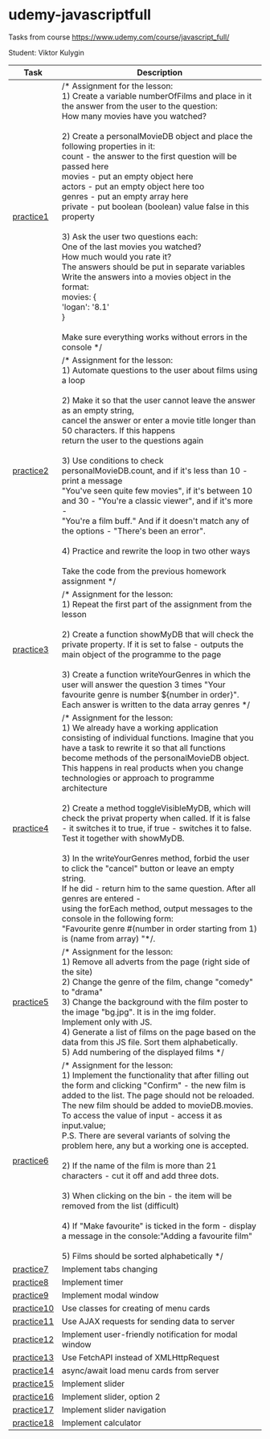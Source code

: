 # udemy-javascriptfull
Tasks from course https://www.udemy.com/course/javascript_full/

Student: Viktor Kulygin

| Task                                                                                  | Description                                                                                                                                                                                                                                                                                                                                                                                                                                                                                                                                                                                                                                                                                                                                                                                                                                                                                              |
|---------------------------------------------------------------------------------------|----------------------------------------------------------------------------------------------------------------------------------------------------------------------------------------------------------------------------------------------------------------------------------------------------------------------------------------------------------------------------------------------------------------------------------------------------------------------------------------------------------------------------------------------------------------------------------------------------------------------------------------------------------------------------------------------------------------------------------------------------------------------------------------------------------------------------------------------------------------------------------------------------------|
| [practice1](https://github.com/astonone/udemy-javascriptfull/tree/master/practice1)   | /* Assignment for the lesson:<br>1) Create a variable numberOfFilms and place in it the answer from the user to the question:<br>How many movies have you watched?<br><br>2) Create a personalMovieDB object and place the following properties in it:<br>count - the answer to the first question will be passed here<br>movies - put an empty object here<br>actors - put an empty object here too<br>genres - put an empty array here<br>private - put boolean (boolean) value false in this property<br><br>3) Ask the user two questions each:<br>One of the last movies you watched?<br>How much would you rate it?<br>  The answers should be put in separate variables<br>  Write the answers into a movies object in the format:<br>  movies: {<br>  'logan': '8.1'<br> }<br><br>Make sure everything works without errors in the console */                                                    |
| [practice2](https://github.com/astonone/udemy-javascriptfull/tree/master/practice2)   | /* Assignment for the lesson:<br>1) Automate questions to the user about films using a loop<br><br>2) Make it so that the user cannot leave the answer as an empty string,<br>cancel the answer or enter a movie title longer than 50 characters. If this happens<br>return the user to the questions again<br><br>3) Use conditions to check personalMovieDB.count, and if it's less than 10 - print a message<br>"You've seen quite few movies", if it's between 10 and 30 - "You're a classic viewer", and if it's more -<br>"You're a film buff." And if it doesn't match any of the options - "There's been an error".<br><br>4) Practice and rewrite the loop in two other ways<br><br>Take the code from the previous homework assignment */                                                                                                                                                      |
| [practice3](https://github.com/astonone/udemy-javascriptfull/tree/master/practice3)   | /* Assignment for the lesson:<br>1) Repeat the first part of the assignment from the lesson<br><br>2) Create a function showMyDB that will check the private property. If it is set to false - outputs the main object of the programme to the page<br><br>3) Create a function writeYourGenres in which the user will answer the question 3 times "Your favourite genre is number ${number in order}". Each answer is written to the data array genres */                                                                                                                                                                                                                                                                                                                                                                                                                                               |
| [practice4](https://github.com/astonone/udemy-javascriptfull/tree/master/practice4)   | /* Assignment for the lesson:<br>1) We already have a working application consisting of individual functions. Imagine that you have a task to rewrite it so that all functions become methods of the personalMovieDB object. This happens in real products when you change technologies or approach to programme architecture<br><br>2) Create a method toggleVisibleMyDB, which will check the privat property when called. If it is false - it switches it to true, if true - switches it to false. Test it together with showMyDB.<br><br>3) In the writeYourGenres method, forbid the user to click the "cancel" button or leave an empty string.<br>If he did - return him to the same question. After all genres are entered -<br>using the forEach method, output messages to the console in the following form:<br>"Favourite genre #(number in order starting from 1) is (name from array) "*/. |
| [practice5](https://github.com/astonone/udemy-javascriptfull/tree/master/practice5)   | /* Assignment for the lesson:<br>1) Remove all adverts from the page (right side of the site)<br>2) Change the genre of the film, change "comedy" to "drama"<br>3) Change the background with the film poster to the image "bg.jpg". It is in the img folder. Implement only with JS.<br>4) Generate a list of films on the page based on the data from this JS file. Sort them alphabetically.<br>5) Add numbering of the displayed films */                                                                                                                                                                                                                                                                                                                                                                                                                                                            |
| [practice6](https://github.com/astonone/udemy-javascriptfull/tree/master/practice6)   | /* Assignment for the lesson:<br>1) Implement the functionality that after filling out the form and clicking "Confirm" - the new film is added to the list. The page should not be reloaded.<br>The new film should be added to movieDB.movies.<br>To access the value of input - access it as input.value;<br>P.S. There are several variants of solving the problem here, any but a working one is accepted.<br><br>2) If the name of the film is more than 21 characters - cut it off and add three dots.<br><br>3) When clicking on the bin - the item will be removed from the list (difficult)<br><br>4) If "Make favourite" is ticked in the form - display a message in the console:"Adding a favourite film"<br><br>5) Films should be sorted alphabetically */                                                                                                                                 |
| [practice7](https://github.com/astonone/udemy-javascriptfull/tree/master/practice7)   | Implement tabs changing                                                                                                                                                                                                                                                                                                                                                                                                                                                                                                                                                                                                                                                                                                                                                                                                                                                                                  |
| [practice8](https://github.com/astonone/udemy-javascriptfull/tree/master/practice8)   | Implement timer                                                                                                                                                                                                                                                                                                                                                                                                                                                                                                                                                                                                                                                                                                                                                                                                                                                                                          |
| [practice9](https://github.com/astonone/udemy-javascriptfull/tree/master/practice9)   | Implement modal window                                                                                                                                                                                                                                                                                                                                                                                                                                                                                                                                                                                                                                                                                                                                                                                                                                                                                   |
| [practice10](https://github.com/astonone/udemy-javascriptfull/tree/master/practice10) | Use classes for creating of menu cards                                                                                                                                                                                                                                                                                                                                                                                                                                                                                                                                                                                                                                                                                                                                                                                                                                                                   |
| [practice11](https://github.com/astonone/udemy-javascriptfull/tree/master/practice11) | Use AJAX requests for sending data to server                                                                                                                                                                                                                                                                                                                                                                                                                                                                                                                                                                                                                                                                                                                                                                                                                                                             |
| [practice12](https://github.com/astonone/udemy-javascriptfull/tree/master/practice12) | Implement user-friendly notification for modal window                                                                                                                                                                                                                                                                                                                                                                                                                                                                                                                                                                                                                                                                                                                                                                                                                                                    |
| [practice13](https://github.com/astonone/udemy-javascriptfull/tree/master/practice13) | Use FetchAPI instead of XMLHttpRequest                                                                                                                                                                                                                                                                                                                                                                                                                                                                                                                                                                                                                                                                                                                                                                                                                                                                   |
| [practice14](https://github.com/astonone/udemy-javascriptfull/tree/master/practice14) | async/await load menu cards from server                                                                                                                                                                                                                                                                                                                                                                                                                                                                                                                                                                                                                                                                                                                                                                                                                                                                  |
| [practice15](https://github.com/astonone/udemy-javascriptfull/tree/master/practice15) | Implement slider                                                                                                                                                                                                                                                                                                                                                                                                                                                                                                                                                                                                                                                                                                                                                                                                                                                                                         |
| [practice16](https://github.com/astonone/udemy-javascriptfull/tree/master/practice16) | Implement slider, option 2                                                                                                                                                                                                                                                                                                                                                                                                                                                                                                                                                                                                                                                                                                                                                                                                                                                                               |
| [practice17](https://github.com/astonone/udemy-javascriptfull/tree/master/practice17) | Implement slider navigation                                                                                                                                                                                                                                                                                                                                                                                                                                                                                                                                                                                                                                                                                                                                                                                                                                                                              |
| [practice18](https://github.com/astonone/udemy-javascriptfull/tree/master/practice18) | Implement calculator                                                                                                                                                                                                                                                                                                                                                                                                                                                                                                                                                                                                                                                                                                                                                                                                                                                                                     |

